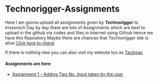 # Technorigger-Assignments
Here I am gonna upload all assignments given by **Technorigger** to _trixserach_
Day by day there are lots of Assignments which are best to upload in the github via codes and files in Internet using Github hence we have this Repository
Maybe there are chances that Technorigger site is alive [Click here to check](https://www.technorigger.com/)

If there is nothing new you can also visit my website too as [Tackmac](https://tackmac.blogspot.in)

#### Assignments are here
- [Assignment 1 - Adding Two No. Input taken by the user](https://github.com/trixsearch/Technorigger-Assignments/blob/925ca327cd095ce8fffea1fb4396cac4e5c72bd7/ass1.py)
